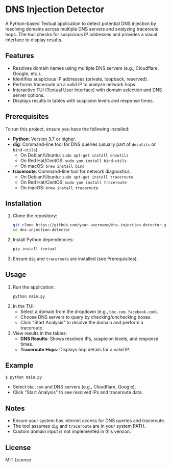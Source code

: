 # DNS Injection Detector

A Python-based Textual application to detect potential DNS injection by resolving domains across multiple DNS servers and analyzing traceroute hops. The tool checks for suspicious IP addresses and provides a visual interface to display results.

## Features
- Resolves domain names using multiple DNS servers (e.g., Cloudflare, Google, etc.).
- Identifies suspicious IP addresses (private, loopback, reserved).
- Performs traceroute on a valid IP to analyze network hops.
- Interactive TUI (Textual User Interface) with domain selection and DNS server options.
- Displays results in tables with suspicion levels and response times.

## Prerequisites
To run this project, ensure you have the following installed:
- **Python**: Version 3.7 or higher.
- **dig**: Command-line tool for DNS queries (usually part of `dnsutils` or `bind-utils`).
  - On Debian/Ubuntu: `sudo apt-get install dnsutils`
  - On Red Hat/CentOS: `sudo yum install bind-utils`
  - On macOS: `brew install bind`
- **traceroute**: Command-line tool for network diagnostics.
  - On Debian/Ubuntu: `sudo apt-get install traceroute`
  - On Red Hat/CentOS: `sudo yum install traceroute`
  - On macOS: `brew install traceroute`

## Installation
1. Clone the repository:
   ```bash
   git clone https://github.com/your-username/dns-injection-detector.git
   cd dns-injection-detector
   ```
2. Install Python dependencies:
   ```bash
   pip install textual
   ```
3. Ensure `dig` and `traceroute` are installed (see Prerequisites).

## Usage
1. Run the application:
   ```bash
   python main.py
   ```
2. In the TUI:
   - Select a domain from the dropdown (e.g., `bbc.com`, `facebook.com`).
   - Choose DNS servers to query by checking/unchecking boxes.
   - Click "Start Analysis" to resolve the domain and perform a traceroute.
3. View results in the tables:
   - **DNS Results**: Shows resolved IPs, suspicion levels, and response times.
   - **Traceroute Hops**: Displays hop details for a valid IP.

## Example
```bash
$ python main.py
```
- Select `bbc.com` and DNS servers (e.g., Cloudflare, Google).
- Click "Start Analysis" to see resolved IPs and traceroute data.

## Notes
- Ensure your system has internet access for DNS queries and traceroute.
- The tool assumes `dig` and `traceroute` are in your system PATH.
- Custom domain input is not implemented in this version.

## License
MIT License

